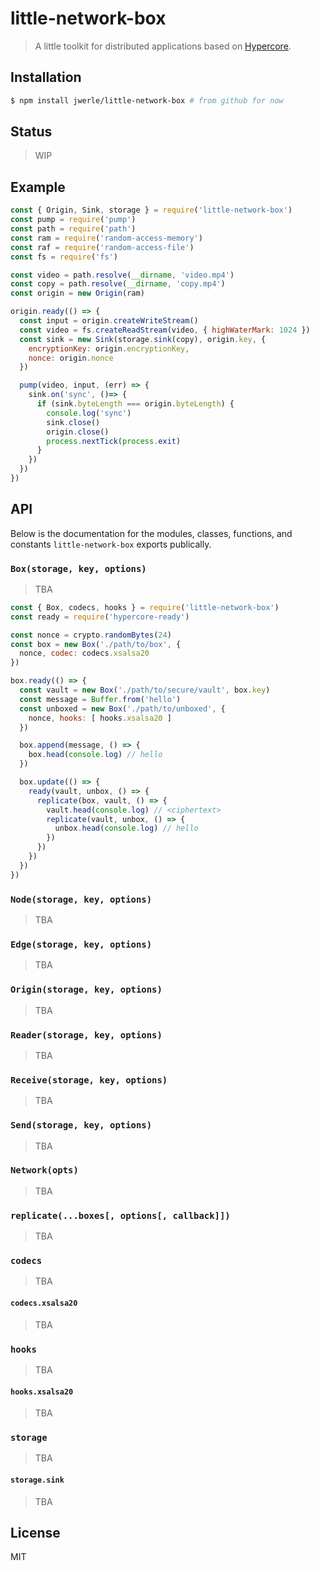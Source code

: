 little-network-box
==========

> A little toolkit for distributed applications based on
> [Hypercore][hypercore].

## Installation

```sh
$ npm install jwerle/little-network-box # from github for now
```

## Status

> WIP

## Example

```js
const { Origin, Sink, storage } = require('little-network-box')
const pump = require('pump')
const path = require('path')
const ram = require('random-access-memory')
const raf = require('random-access-file')
const fs = require('fs')

const video = path.resolve(__dirname, 'video.mp4')
const copy = path.resolve(__dirname, 'copy.mp4')
const origin = new Origin(ram)

origin.ready(() => {
  const input = origin.createWriteStream()
  const video = fs.createReadStream(video, { highWaterMark: 1024 })
  const sink = new Sink(storage.sink(copy), origin.key, {
    encryptionKey: origin.encryptionKey,
    nonce: origin.nonce
  })

  pump(video, input, (err) => {
    sink.on('sync', ()=> {
      if (sink.byteLength === origin.byteLength) {
        console.log('sync')
        sink.close()
        origin.close()
        process.nextTick(process.exit)
      }
    })
  })
})
```

## API

Below is the documentation for the modules, classes, functions, and
constants `little-network-box` exports publically.

### `Box(storage, key, options)`

> TBA

```js
const { Box, codecs, hooks } = require('little-network-box')
const ready = require('hypercore-ready')

const nonce = crypto.randomBytes(24)
const box = new Box('./path/to/box', {
  nonce, codec: codecs.xsalsa20
})

box.ready(() => {
  const vault = new Box('./path/to/secure/vault', box.key)
  const message = Buffer.from('hello')
  const unboxed = new Box('./path/to/unboxed', {
    nonce, hooks: [ hooks.xsalsa20 ]
  })

  box.append(message, () => {
    box.head(console.log) // hello
  })

  box.update(() => {
    ready(vault, unbox, () => {
      replicate(box, vault, () => {
        vault.head(console.log) // <ciphertext>
        replicate(vault, unbox, () => {
          unbox.head(console.log) // hello
        })
      })
    })
  })
})
```

### `Node(storage, key, options)`

> TBA

### `Edge(storage, key, options)`

> TBA

### `Origin(storage, key, options)`

> TBA

### `Reader(storage, key, options)`

> TBA

### `Receive(storage, key, options)`

> TBA

### `Send(storage, key, options)`

> TBA

### `Network(opts)`

> TBA

### `replicate(...boxes[, options[, callback]])`

> TBA

### `codecs`

> TBA

#### `codecs.xsalsa20`

> TBA

### `hooks`

> TBA

#### `hooks.xsalsa20`

> TBA

### `storage`

> TBA

#### `storage.sink`

> TBA


## License

MIT

[hypercore]: https://github.com/mafintosh/hypercore

